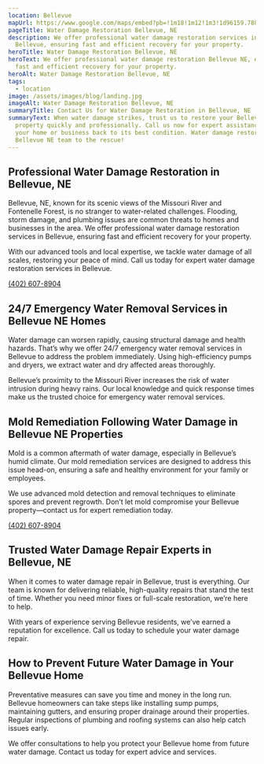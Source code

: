 ```yaml
---
location: Bellevue
mapUrl: https://www.google.com/maps/embed?pb=!1m18!1m12!1m3!1d96159.78846731898!2d-96.02249154489772!3d41.13467027029196!2m3!1f0!2f0!3f0!3m2!1i1024!2i768!4f13.1!3m3!1m2!1s0x8793884a3912c1ab%3A0xa68ee4b861d982b0!2sBellevue%2C%20NE%2C%20USA!5e0!3m2!1sen!2sca!4v1731986926156!5m2!1sen!2sca
pageTitle: Water Damage Restoration Bellevue, NE
description: We offer professional water damage restoration services in
  Bellevue, ensuring fast and efficient recovery for your property.
heroTitle: Water Damage Restoration Bellevue, NE
heroText: We offer professional water damage restoration Bellevue NE, ensuring
  fast and efficient recovery for your property.
heroAlt: Water Damage Restoration Bellevue, NE
tags:
  - location
image: /assets/images/blog/landing.jpg
imageAlt: Water Damage Restoration Bellevue, NE
summaryTitle: Contact Us for Water Damage Restoration in Bellevue, NE
summaryText: When water damage strikes, trust us to restore your Bellevue
  property quickly and professionally. Call us now for expert assistance and get
  your home or business back to its best condition. Water damage restoration
  Bellevue NE team to the rescue!
---
```

## **Professional Water Damage Restoration in Bellevue, NE**

Bellevue, NE, known for its scenic views of the Missouri River and Fontenelle Forest, is no stranger to water-related challenges. Flooding, storm damage, and plumbing issues are common threats to homes and businesses in the area. We offer professional water damage restoration services in Bellevue, ensuring fast and efficient recovery for your property.

With our advanced tools and local expertise, we tackle water damage of all scales, restoring your peace of mind. Call us today for expert water damage restoration services in Bellevue.

[(402) 607-8904](tel:4026078904)

## **24/7 Emergency Water Removal Services in Bellevue NE Homes**

Water damage can worsen rapidly, causing structural damage and health hazards. That’s why we offer 24/7 emergency water removal services in Bellevue to address the problem immediately. Using high-efficiency pumps and dryers, we extract water and dry affected areas thoroughly.

Bellevue’s proximity to the Missouri River increases the risk of water intrusion during heavy rains. Our local knowledge and quick response times make us the trusted choice for emergency water removal services.

## **Mold Remediation Following Water Damage in Bellevue NE Properties**

Mold is a common aftermath of water damage, especially in Bellevue’s humid climate. Our mold remediation services are designed to address this issue head-on, ensuring a safe and healthy environment for your family or employees.

We use advanced mold detection and removal techniques to eliminate spores and prevent regrowth. Don’t let mold compromise your Bellevue property—contact us for expert remediation today.

[(402) 607-8904](tel:4026078904)

## **Trusted Water Damage Repair Experts in Bellevue, NE**

When it comes to water damage repair in Bellevue, trust is everything. Our team is known for delivering reliable, high-quality repairs that stand the test of time. Whether you need minor fixes or full-scale restoration, we’re here to help.

With years of experience serving Bellevue residents, we’ve earned a reputation for excellence. Call us today to schedule your water damage repair.

## **How to Prevent Future Water Damage in Your Bellevue Home**

Preventative measures can save you time and money in the long run. Bellevue homeowners can take steps like installing sump pumps, maintaining gutters, and ensuring proper drainage around their properties. Regular inspections of plumbing and roofing systems can also help catch issues early.

We offer consultations to help you protect your Bellevue home from future water damage. Contact us today for expert advice and services.

